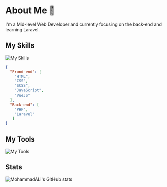 # About Me 👋
I'm a Mid-level Web Developer and currently focusing on the back-end and learning Laravel.

## My Skills
![My Skills](https://skillicons.dev/icons?i=html,css,sass,javascript,vue,php,laravel&theme=light)
```json
{
  "Frond-end": [
    "HTML",
    "CSS",
    "SCSS",
    "JavaScript",
    "VueJS"
  ],
  "Back-end": [
    "PHP",
    "Laravel"
   ]
}
```

## My Tools
![My Tools](https://skillicons.dev/icons?i=vim,git,linux,vscode,github,wordpress&theme=light&perline=3)

## Stats
![MohammadALi's GitHub stats](https://github-readme-stats.vercel.app/api?username=mohammadali-arjomand&show_icons=true&theme=react)
